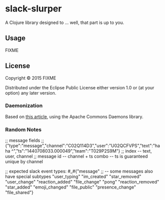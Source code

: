 # slack-slurper

A Clojure library designed to ... well, that part is up to you.

## Usage

FIXME

## License

Copyright © 2015 FIXME

Distributed under the Eclipse Public License either version 1.0 or (at
your option) any later version.


### Daemonization

Based on [this article](http://www.rkn.io/2014/02/06/clojure-cookbook-daemons/), using the Apache Commons Daemons library.

### Random Notes


;; message fields
;; {"type":"message","channel":"C02Q114D3","user":"U02QCFVPS","text":"haha ^","ts":"1440708033.000049","team":"T029P2S9M"}
;; index -- text, user, channel
;; message id -- channel + ts combo -- ts is guaranteed unique by channel



;; expected slack event types:
#_#{"message" ;; -- some messages also have special subtypes
  "user_typing"
  "im_created"
  "star_removed"
  "user_change"
  "reaction_added"
  "file_change"
  "pong"
  "reaction_removed"
  "star_added"
  "emoji_changed"
  "file_public"
  "presence_change"
  "file_shared"}
